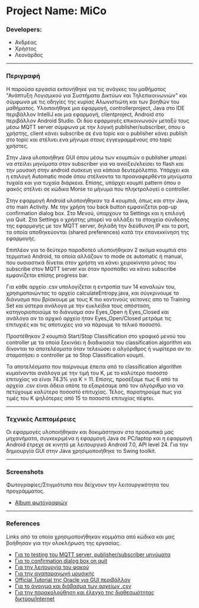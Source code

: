 # Project Name: MiCo

### Developers:

*   Ανδρέας 		 
*   Χρήστος 		 
*   Λεονάρδος  

---

### Περιγραφή

<p> Η παρούσα εργασία εκπονήθηκε για τις ανάγκες του μαθήματος "Ανάπτυξη Λογισμικού για Συστήματα Δικτύων και Τηλεπικοινωνιών" και σύμφωνα με τις οδηγίες 
της κυρίας Αλωνιστιώτη και των βοηθών του μαθήματος. Υλοιποιήθηκε μια εφαρμογή, controllerproject, Java στο IDE περιβάλλον IntelliJ και μια εφαρμογή, clientproject,
 Android στο περιβάλλον Android Studio. Οι δύο εφαρμογές επικοινωνούν μεταξύ τους μέσω MQTT server σύμφωνα με την λογική publisher/subscriber, όπου ο χρήστης, client
κάνει subscribe σε ένα topic και ο publisher κάνει publish στο topic και στέλνει ενα μήνυμα στους εγγεγραμμένους στο topic χρήστες. </p>

<p> Στην Java υλοποιήθηκε GUI όπου μέσω των κουμπιών ο publisher μπορεί να στείλει μηνύματα στον subscriber για να ανοίξει/κλείσει το flash και την μουσική στην 
android συσκευη για κάποια δευτερόλεπτα. Υπάρχει και η επιλογή Automatic mode όπου στέλνοντα τα προαναφερθέντα μηνύματα τυχαία και για τυχαία διάρκεια. 
Επίσης, υπάρχει κουμπί pattern όπου ο φακός στέλνει σε κώδικα Morse το μήνυμα που πληκτρολογεί ο controller. </p>

<p> Στην εφαρμογή Android υλοποιήθηκαν τα 4 κουμπιά, όπως και στην Java, στο main Activity. Με την χρήση του back button εμφανίζεται pop-up confirmation dialog box.
 Στο Μενού, ύπαρχουν τα Settings και η επιλογή για Quit. Στα Settings ο χρήστης μπορεί να αλλάξει τα στοιχεία σύνδεσης της εφαρμογής με τον MQTT server, δηλαδή
 την διεύθυνση IP και το port, τα οποία αποθηκεύονται (shared preferences) κατά την επανεκκίνηση της εφαρμογής. </p>
 
<p> Επιπλέον για το δεύτερο παραδοτεό υλοποιήθηκαν 2 ακόμα κουμπιά στο τερματικό Android, τα οποία αλλάζουν το mode σε automatic ή manual, που ουσιαστικά δίνεται
 στον χρήστη να κάνει χειροκίνητα μόνος του subscribe στον MQTT server και όταν προσπάθει να κάνει subscribe εμφανίζεται επίσης progress bar. </p>

<p> Για κάθε αρχείο .csv υπολογίζεται η εντροπία των 14 καναλιών του, χρησιμοποιώντας το αρχείο calculateEntropy.java, και σύγκρινουμε το διάνυσμα που βρίσκουμε
 με τους Κ πιο κοντινούς γείτονες απο το Training Set και ύστερα ανάλογα με την ευκλείδια τους απόσταση, κατηγοριοποιούμε το διάνυσμα σαν Eyes_Open ή Eyes_Closed και 
 ανάλογα αν το αρχικό αρχείο ήταν Eyes_Open/Closed μετράμε τις επιτυχιές και τις αποτυχίες για να πάρουμε το τελικό ποσοστό. </p>
 
<p> Προστέθηκαν 2 κουμπιά Start/Stop Classification στο γραφικό μενού του controller με τα οποία ξεκινάει η διαδικασία του classification algorithm και
 δίνονται τα αποτελέσματα όταν τελειώσει ο αλγόριθμος ή νωρίτερα αν το σταματήσει ο controller με το Stop Classification κουμπί. </p>
 
<p> Τα αποτελέσματα που παίρνουμε έπειτα από το classification algorithm κυμαίνονται ανάλογα με την τιμή του Κ, με το καλύτερο ποσοστό επιτυχίας να είναι 74.3%
  για Κ = 11. Επίσης, προσέξαμε πως 6 από τα αρχεία .csv είναι άδεια οπότε τα εξαιρέσαμε από τον αλγόριθμο για να πετύχουμε καλύτερο ποσοστό επιτυχίας.
  Τέλος, παρατηρούμε πως για τιμές του Κ ψηλότερες από 15 το ποσοστό επιτυχίας πέφτει. </p>

---

### Τεχνικές Λεπτομέρειες

<p> Οι εφαρμογές υλοποιήθηκαν και δοκιμάστηκαν στα προσωπικά μας μηχανήματα, συγκεκριμένα η εφαρμογή Java σε PC/laptop και η εφαρμογή Android έτρεχε σε κινητό
 με λειτουργικό Android 7.0, API level 24. Για την δημιουργία GUI στην Java χρησιμοποιήθηκε το Swing toolkit.</p>

---

### Screenshots

<p> Φωτογραφίες/Στιγμιότυπα που δείχνουν την λειτουργικότητα του προγράμματος. </p>

* [Album φωτογραφιών](https://imgur.com/a/Xkkqb)

--- 

### References

<p> Links από τα οποία χρησιμοποιήθηκαν κομμάτια από κώδικα και μας βοήθησαν για την ολοκλήρωση της εργασίας. </p>

* [Για το testing του MQTT server, publisher/subscriber μηνύματα](https://stackoverflow.com/questions/2257963/how-to-show-a-dialog-to-confirm-that-the-user-wishes-to-exit-an-android-activity)
* [Για το confirmation dialog box on quit](https://stackoverflow.com/questions/2257963/how-to-show-a-dialog-to-confirm-that-the-user-wishes-to-exit-an-android-activity)
* [Για την λειτουργία του φακού](http://www.theappguruz.com/blog/flash-light-demo) 
* [Για την αναπαραγωγή μουσικής](https://www.mkyong.com/android/how-to-turn-onoff-camera-ledflashlight-in-android/)
* [Official Tutorial της Oracle για GUI περιβάλλον](https://docs.oracle.com/javase/tutorial/uiswing/index.html)
* [Για το άνοιγμα και διάβασμα των αρχείων .csv](https://stackoverflow.com/questions/1844688/how-to-read-all-files-in-a-folder-from-java)
* [Για την παρακολούθηση και έλεγχο της διαθεσιμότητας δικτύου/internet](https://developer.android.com/training/monitoring-device-state/connectivity-monitoring.html)
